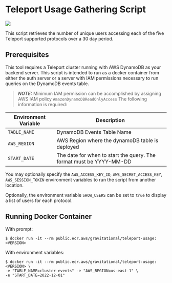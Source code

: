 # Teleport Usage Gathering Script
<a href="https://gallery.ecr.aws/gravitational/teleport-usage">
<img src="https://img.shields.io/github/v/release/gravitational/teleport?sort=semver&label=Container Image&color=621FFF" />
</a>


This script retrieves the number of unique users accessing each of the five
Teleport supported protocols over a 30 day period.

## Prerequisites

This tool requires a Teleport cluster running with AWS DynamoDB as your backend
server. This script is intended to run as a docker container from either the
auth server or a server with IAM permissions necessary to run queries on the
DynamoDB events table.

> **_NOTE:_** Minimum IAM permission can be accomplished by assigning AWS IAM
> policy `AmazonDynamoDBReadOnlyAccess`
The following information is required:

| Environment Variable    | Description                                                         |
|-------------------------|---------------------------------------------------------------------|
| `TABLE_NAME`            | DynamoDB Events Table Name                                          |
| `AWS_REGION`            | AWS Region where the dynamoDB table is deployed                     |
| `START_DATE`            | The date for when to start the query. The format must be YYYY-MM-DD |


You may optionally specify the `AWS_ACCESS_KEY_ID`, `AWS_SECRET_ACCESS_KEY`, `AWS_SESSION_TOKEN` environment variables
to run the script from another location.

Optionally, the environment variable `SHOW_USERS` can be set to `true` to display a list of users for each protocol.

## Running Docker Container

With prompt:

```console
$ docker run -it --rm public.ecr.aws/gravitational/teleport-usage:<VERSION>
```

With environment variables:

```console
$ docker run -it --rm public.ecr.aws/gravitational/teleport-usage:<VERSION> \
-e "TABLE_NAME=cluster-events" -e "AWS_REGION=us-east-1" \
-e "START_DATE=2022-12-01"
```
